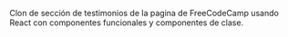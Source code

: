 Clon de sección de testimonios de la pagina de FreeCodeCamp usando React con componentes funcionales y componentes de clase.
